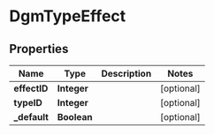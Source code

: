 
# DgmTypeEffect

## Properties
Name | Type | Description | Notes
------------ | ------------- | ------------- | -------------
**effectID** | **Integer** |  |  [optional]
**typeID** | **Integer** |  |  [optional]
**_default** | **Boolean** |  |  [optional]



